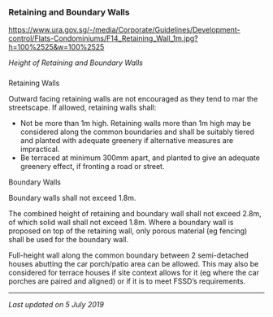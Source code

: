 ### Retaining and Boundary Walls

<https://www.ura.gov.sg/-/media/Corporate/Guidelines/Development-control/Flats-Condominiums/F14_Retaining_Wall_1m.jpg?h=100%2525&w=100%2525>

*Height of Retaining and Boundary Walls*

### 

<a href="#Retaining-Walls" class="collapsible collapsed"
data-toggle="collapse"></a>

Retaining Walls

Outward facing retaining walls are not encouraged as they tend to mar
the streetscape. If allowed, retaining walls shall:

-   Not be more than 1m high. Retaining walls more than 1m high may be
    considered along the common boundaries and shall be suitably tiered
    and planted with adequate greenery if alternative measures are
    impractical.
-   Be terraced at minimum 300mm apart, and planted to give an adequate
    greenery effect, if fronting a road or street. 

<a href="#Boundary-Walls" class="collapsible collapsed"
data-toggle="collapse"></a>

Boundary Walls

Boundary walls shall not exceed 1.8m.

The combined height of retaining and boundary wall shall not exceed
2.8m, of which solid wall shall not exceed 1.8m. Where a boundary wall
is proposed on top of the retaining wall, only porous material (eg
fencing) shall be used for the boundary wall.

Full-height wall along the common boundary between 2 semi-detached
houses abutting the car porch/patio area can be allowed. This may also
be considered for terrace houses if site context allows for it (eg where
the car porches are paired and aligned) or if it is to meet FSSD’s
requirements.

------------------------------------------------------------------------

*Last updated on 5 July 2019*
